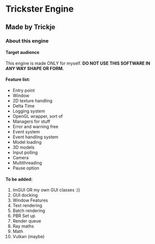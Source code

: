 # Trickster Engine
## Made by Trickje

### About this engine
#### Target audience
This engine is made ONLY for myself. __DO NOT USE THIS SOFTWARE IN *ANY* WAY SHAPE OR FORM.__




#### Feature list:
- Entry point
- Window
- 2D texture handling
- Delta Time
- Logging system
- OpenGL wrapper, sort of
- Managers for stuff
- Error and warning free
- Event system
- Event handling system
- Model loading
- 3D models
- Input polling
- Camera
- Multithreading
- Pause option


#### To be added:
1. ImGUI OR my own GUI classes :))
1. GUI docking
1. Window Features
1. Text rendering
1. Batch rendering
1. PBR Set up
1. Render queue
1. Ray maths
1. Math
1. Vulkan (maybe)
